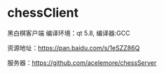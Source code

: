 # chessClient
黑白棋客户端
编译环境：qt 5.8, 编译器:GCC  

资源地址：https://pan.baidu.com/s/1eSZZ86Q  

服务器：https://github.com/acelemore/chessServer  
